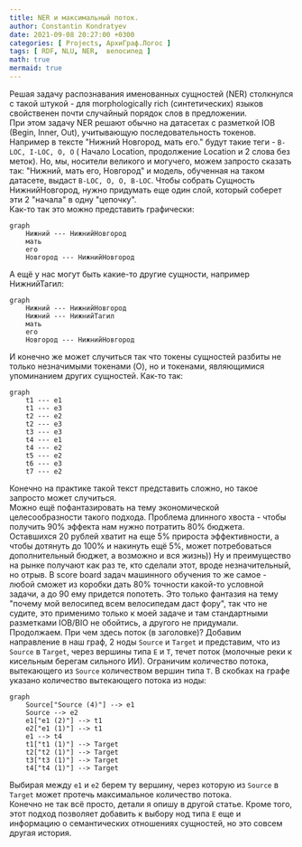 ```yaml
---
title: NER и максимальный поток.
author: Constantin Kondratyev
date: 2021-09-08 20:27:00 +0300
categories: [ Projects, АрхиГраф.Логос ]
tags: [ RDF, NLU, NER,  велосипед ]
math: true
mermaid: true
---
```


Решая задачу распознавания именованных сущностей (NER) столкнулся с такой штукой - для morphologically rich (синтетических) языков свойственен почти случайный порядок слов  в предложении.  
При этом задачу NER решают обычно на датасетах с разметкой IOB (Begin, Inner, Out), учитывающую последовательность токенов. Например в тексте "Нижний Новгород, мать его." будут такие теги - `B-LOC, I-LOC, O, O` ( Начало Location, продолжение Location и 2 слова без меток). Но, мы, носители великого и могучего, можем запросто сказать так: "Нижний, мать его, Новгород" и модель, обученная на таком датасете, выдаст `B-LOC, O, O, B-LOC`. Чтобы собрать Сущность НижнийНовгород, нужно придумать еще один слой, который соберет эти 2 "начала" в одну "цепочку".  
Как-то так это можно представить графически:  

```mermaid
graph
    Нижний --- НижнийНовгород
    мать
    его
    Новгород --- НижнийНовгород

```  

А ещё у нас могут быть какие-то другие сущности, например НижнийТагил:  

```mermaid
graph
    Нижний --- НижнийНовгород
    Нижний --- НижнийТагил
    мать
    его
    Новгород --- НижнийНовгород

```  

И конечно же может случиться так что токены сущностей разбиты не только незначимыми токенами (O), но и токенами, являющимися упоминанием других сущностей. Как-то так:  

```mermaid
graph
    t1 --- e1
    t1 --- e3
    t2 --- e2
    t2 --- e3
    t3 --- e3
    t4 --- e1
    t4 --- e2
    t5 --- e2
    t6 --- e3
    t7 --- e2

```  

Конечно на практике такой текст представить сложно, но такое запросто может случиться.  
Можно ещё пофантазировать на тему экономической целесообразности такого подхода. Проблема длинного хвоста - чтобы получить 90% эффекта нам нужно потратить 80% бюджета. Оставшихся 20 рублей хватит на еще 5% прироста эффективности, а чтобы дотянуть до 100% и накинуть ещё 5%, может потребоваться дополнительный бюджет, а возможно и вся жизнь)) Ну и преимущество на рынке получают как раз те, кто сделали этот, вроде незначительный, но отрыв. В score board задач машинного обучения то же самое - любой сможет из коробки дать 80% точности какой-то условной задачи, а до 90 ему придется попотеть. Это только фантазия на тему "почему мой велосипед всем велосипедам даст фору", так что не судите, это применимо только к моей задаче и там стандартными разметками IOB/BIO не обойтись, а другого не придумали.  
Продолжаем. При чем здесь поток (в заголовке)? Добавим направление в наш граф, 2 ноды `Source` и `Target` и представим, что из `Source` в `Target`, через вершины типа `E` и `T`, течет поток (молочные реки к кисельным берегам сильного ИИ). Ограничим количество потока, вытекающего из `Source` количеством вершин типа `T`. В скобках на графе указано количество вытекающего потока из ноды:  

```mermaid
graph
    Source["Source (4)"] --> e1
    Source --> e2
    e1["e1 (2)"] --> t1
    e2["e1 (1)"] --> t1
    e1 --> t4
    t1["t1 (1)"] --> Target
    t2["t2 (1)"] --> Target
    t3["t3 (1)"] --> Target
    t4["t4 (1)"] --> Target

```  
Выбирая между `e1` и `e2` берем ту вершину, через которую из `Source` в `Target` может протечь максимальное количество потока.  
Конечно не так всё просто, детали я опишу в другой статье. Кроме того, этот подход позволяет добавить к выбору нод типа `E` еще и информацию о семантических отношениях сущностей, но это совсем другая история.  

















